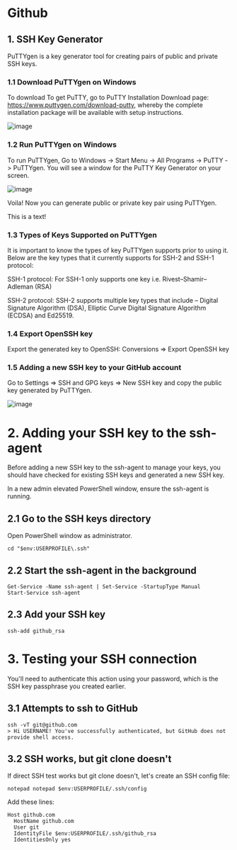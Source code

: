 # Github
## 1. SSH Key Generator
PuTTYgen is a key generator tool for creating pairs of public and private SSH keys.
### 1.1 Download PuTTYgen on Windows
To download 
To get PuTTY, go to PuTTY Installation Download page: https://www.puttygen.com/download-putty, whereby the complete installation package will be available with setup instructions.

![image](https://github.com/user-attachments/assets/413eb133-6c51-403e-9983-91a9bc415ad3)

### 1.2 Run PuTTYgen on Windows
To run PuTTYgen, Go to Windows -> Start Menu -> All Programs -> PuTTY -> PuTTYgen. You will see a window for the PuTTY Key Generator on your screen.

![image](https://github.com/user-attachments/assets/c763226d-7762-4f92-86ff-d90e1bb29978)

Voila! Now you can generate public or private key pair using PuTTYgen.

This is a text!

### 1.3 Types of Keys Supported on PuTTYgen
It is important to know the types of key PuTTYgen supports prior to using it. Below are the key types that it currently supports for SSH-2 and SSH-1 protocol:

SSH-1 protocol: For SSH-1 only supports one key i.e. Rivest–Shamir–Adleman (RSA)

SSH-2 protocol: SSH-2 supports multiple key types that include – Digital Signature Algorithm (DSA), Elliptic Curve Digital Signature Algorithm (ECDSA) and Ed25519.

### 1.4 Export OpenSSH key
Export the generated key to OpenSSH: Conversions => Export OpenSSH key

### 1.5 Adding a new SSH key to your GitHub account
Go to Settings => SSH and GPG keys => New SSH key and copy the public key generated by PuTTYgen.

![image](https://github.com/user-attachments/assets/937ae1f7-3f23-4285-b277-b081bca6ace4)


# 2. Adding your SSH key to the ssh-agent
Before adding a new SSH key to the ssh-agent to manage your keys, you should have checked for existing SSH keys and generated a new SSH key. 

In a new admin elevated PowerShell window, ensure the ssh-agent is running.

## 2.1 Go to the SSH keys directory
Open PowerShell window as administrator.
```shell
cd "$env:USERPROFILE\.ssh"
```
## 2.2 Start the ssh-agent in the background
```shell
Get-Service -Name ssh-agent | Set-Service -StartupType Manual
Start-Service ssh-agent
```
## 2.3 Add your SSH key
```shell
ssh-add github_rsa
```
# 3. Testing your SSH connection
You'll need to authenticate this action using your password, which is the SSH key passphrase you created earlier.

## 3.1 Attempts to ssh to GitHub
```shell
ssh -vT git@github.com
> Hi USERNAME! You've successfully authenticated, but GitHub does not provide shell access.
```
## 3.2 SSH works, but git clone doesn't
If direct SSH test works but git clone doesn't, let's create an SSH config file:
```shell
notepad notepad $env:USERPROFILE/.ssh/config
```
Add these lines:
```shell
Host github.com
  HostName github.com
  User git
  IdentityFile $env:USERPROFILE/.ssh/github_rsa
  IdentitiesOnly yes
```
